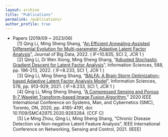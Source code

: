 ```yaml
---
layout: archive
title: "Publications"
permalink: /publications/
author_profile: true
---
```



* Papers (2019/09 ~ 2023/06) 
    <BR/>&emsp;[1]	Qing Li, Ming Sheng Shang, “[An Efficient Annealing-Assisted Differential Evolution for Multi-parameter Adaptive Latent Factor Analysis](https://link.springer.com/article/10.1186/s40537-022-00638-8)”, Journal of Big Data, 2022. ( IF=10.835, SCI 2, JCR 1 )
    <BR/>&emsp;[2]	Qing Li, Di Wen Xiong, Ming Sheng Shang, “[Adjusted Stochastic Gradient Descent for Latent Factor Analysis](https://www.sciencedirect.com/science/article/pii/S0020025521012871)”, Information Sciences, 588, pp. 196-213, 2022. ( IF=8.233, SCI 1, JCR 1 )
    <BR/>&emsp;[3]	Qing Li, Ming Sheng Shang, “[BALFA: A Brain Storm Optimization-based Adaptive Latent Factor Analysis Model](https://www.sciencedirect.com/science/article/abs/pii/S0020025521008653)”, Information Sciences, 578, pp. 913-929, 2021. ( IF=8.233, SCI 1, JCR 1 )
    <BR/>&emsp;[4]	Qing Li, Ming Sheng Shang, “[A Compressed Sensing and Porous 9-7 Wavelet Transform-based Image Fusion Algorithm](https://ieeexplore.ieee.org/document/9283284/),” 2020 IEEE International Conference on Systems, Man, and Cybernetics (SMC), Toronto, ON, 2020, pp. 4185-4191, doi: 10.1109/SMC42975.2020.9283284. (CCF C)
    <BR/>&emsp;[5]	Le Ming Zhou, Qing Li, Ming Sheng Shang, “Chronic Disease Detection via Non-negative Latent Feature Analysis”, IEEE International Conference on Networking, Sensing and Control, 2021. (IEEE)
